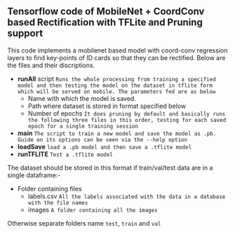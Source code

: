 ## Tensorflow code of MobileNet + CoordConv based Rectification with TFLite and Pruning support

This code implements a mobilenet based model with coord-conv regression layers to find key-points of ID cards so that they can be rectified. Below are the files and their discriptions. 

* **runAll** script
	`Runs the whole processing from training a specified model and then testing the model on the dataset in tflite form which will be served on mobile. The parameters fed are as below`
	* Name with which the model is saved.
	* Path where dataset is stored in format specified below
	* Number of epochs
	`It does pruning by default and basically runs the following three files in this order, testing for each saved epoch for a single training session`
* **main**
	`The script to train a new model and save the model as .pb. Guide on its options can be seen via the --help option`
* **loadSave** 
	`load a .pb model and then save a .tflite model`
* **runTFLITE**
	`Test a .tflite model`

The dataset should be stored in this format if train/val/test data are in a single dataframe:-
* Folder containing files
	* labels.csv `All the labels associated with the data in a database with the file names`
	* images `A folder containing all the images`

Otherwise separate folders name `test`, `train` and `val` 